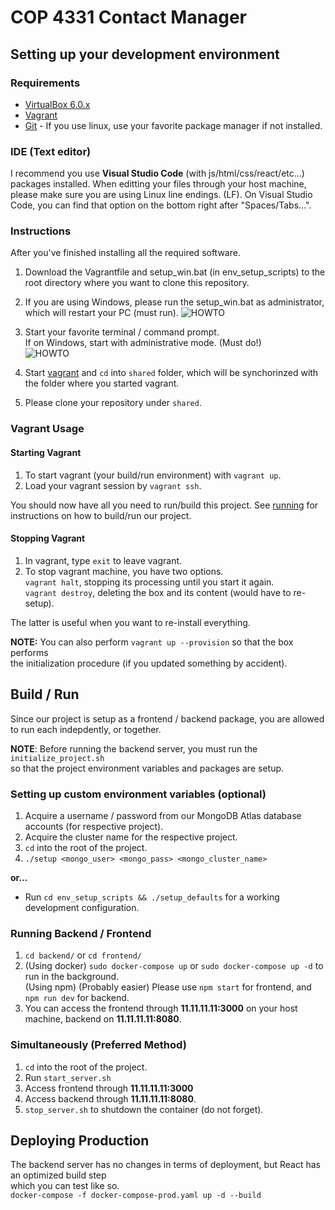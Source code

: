 # COP 4331 Contact Manager

## Setting up your development environment
### Requirements
* [VirtualBox 6.0.x](https://www.virtualbox.org/wiki/Download_Old_Builds_6_0 "VirtualBox's Old Downloads")
* [Vagrant](https://www.vagrantup.com/downloads.html "Vagrant Downloads")
* [Git](https://git-scm.com/downloads "Git Downloads") - If you use linux, use your favorite package manager if not installed.

### IDE (Text editor)
I recommend you use **Visual Studio Code** (with js/html/css/react/etc...) packages installed.
When editting your files through your host machine, please make sure you are using Linux line endings.
(LF). On Visual Studio Code, you can find that option on the bottom right after "Spaces/Tabs...".

### Instructions
After you've finished installing all the required software.   

1. Download the Vagrantfile and setup_win.bat (in env_setup_scripts)
   to the root directory where you want to clone this repository.   
   
2. If you are using Windows, please run the setup_win.bat as administrator, which will restart your PC (must run).
  ![HOWTO](https://i.imgur.com/bRyphN9.png "Run as admin")

3. Start your favorite terminal / command prompt.  
   If on Windows, start with administrative mode. (Must do!)  
   ![HOWTO](https://i.imgur.com/s27M0cm.png "Run as admin")
   
4. Start [vagrant](#vagrant-usage) and `cd` into `shared` folder, which will be synchorinzed
   with the folder where you started vagrant.   
5. Please clone your repository under `shared`.

### Vagrant Usage
#### Starting Vagrant
1. To start vagrant (your build/run environment) with `vagrant up`.
2. Load your vagrant session by `vagrant ssh`.

You should now have all you need to run/build this project. See [running](#running)
for instructions on how to build/run our project.

#### Stopping Vagrant
1. In vagrant, type `exit` to leave vagrant.  
2. To stop vagrant machine, you have two options.  
   `vagrant halt`, stopping its processing until you start it again.  
   `vagrant destroy`, deleting the box and its content (would have to re-setup).

The latter is useful when you want to re-install everything.   

**NOTE:** You can also perform `vagrant up --provision` so that the box performs  
the initialization procedure (if you updated something by accident).

## Build / Run
Since our project is setup as a frontend / backend package, 
you are allowed to run each indepdently, or together.  

**NOTE**: Before running the backend server, you must run the `initialize_project.sh`  
so that the project environment variables and packages are setup.

### Setting up custom environment variables (optional)
1. Acquire a username / password from our MongoDB Atlas database accounts (for respective project).
2. Acquire the cluster name for the respective project.
3. `cd` into the root of the project.
4. `./setup <mongo_user> <mongo_pass> <mongo_cluster_name>` 
  
**or...**  
* Run `cd env_setup_scripts && ./setup_defaults` for a working development configuration.

### Running Backend / Frontend  
1. `cd backend/` or `cd frontend/`
2. (Using docker) `sudo docker-compose up` or `sudo docker-compose up -d` to run in the background.  
   (Using npm)    (Probably easier) Please use `npm start` for frontend, and `npm run dev` for backend.
3. You can access the frontend through __11.11.11.11:3000__ on your host machine, backend on __11.11.11.11:8080__.

### Simultaneously (Preferred Method)
1. `cd` into the root of the project.
2. Run `start_server.sh`
3. Access frontend through __11.11.11.11:3000__
4. Access backend through __11.11.11.11:8080__.
5. `stop_server.sh` to shutdown the container (do not forget).

## Deploying Production
The backend server has no changes in terms of deployment, but React has an optimized build step  
which you can test like so.  
`docker-compose -f docker-compose-prod.yaml up -d --build`
